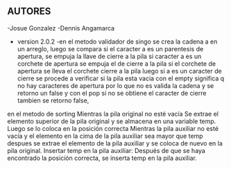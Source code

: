 ## AUTORES
 -Josue Gonzalez
 -Dennis Angamarca
- version 2.0.2
 -en el metodo validador de singo se crea la cadena a en un arreglo, luego se compara si el caracter a es un parentesis de apertura, se empuja la llave de cierre a la pila
 si caracter a es un corchete de apertura se empuja el de cierre a la pila
 si el corchete de apertura se lleva el corchete cierre a la pila
 luego si a es un caracter de cierre se procede a verificar si la pila esta vacia con el empty significa q no hay caracteres de apertura por lo que no es valida la cadena y se retorno un false y con el pop si no se obtiene el caracter de cierre tambien se retorno false,


en el metodo de sorting
Mientras la pila original no esté vacía
Se extrae el elemento superior de la pila original y se almacena en una variable temp.
Luego se lo coloca en la posición correcta
Mientras la pila auxiliar no esté vacía y el elemento en la cima de la pila auxiliar sea mayor que temp
despues se extrae el elemento de la pila auxiliar y se coloca de nuevo en la pila original.
Insertar temp en la pila auxiliar: Después de que se haya encontrado la posición correcta, se inserta temp en la pila auxiliar.
